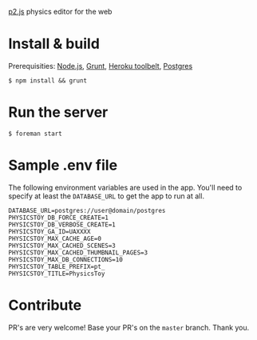 [p2.js](https://github.com/schteppe/p2.js) physics editor for the web

# Install & build

Prerequisities: [Node.js](https://nodejs.org/), [Grunt](http://gruntjs.com/), [Heroku toolbelt](https://toolbelt.heroku.com/), [Postgres](http://www.postgresql.org/)

```
$ npm install && grunt
```

# Run the server

```
$ foreman start
```

# Sample .env file

The following environment variables are used in the app. You'll need to specify at least the ```DATABASE_URL``` to get the app to run at all.

```
DATABASE_URL=postgres://user@domain/postgres
PHYSICSTOY_DB_FORCE_CREATE=1
PHYSICSTOY_DB_VERBOSE_CREATE=1
PHYSICSTOY_GA_ID=UAXXXX
PHYSICSTOY_MAX_CACHE_AGE=0
PHYSICSTOY_MAX_CACHED_SCENES=3
PHYSICSTOY_MAX_CACHED_THUMBNAIL_PAGES=3
PHYSICSTOY_MAX_DB_CONNECTIONS=10
PHYSICSTOY_TABLE_PREFIX=pt_
PHYSICSTOY_TITLE=PhysicsToy
```

# Contribute

PR's are very welcome! Base your PR's on the ```master``` branch. Thank you.
